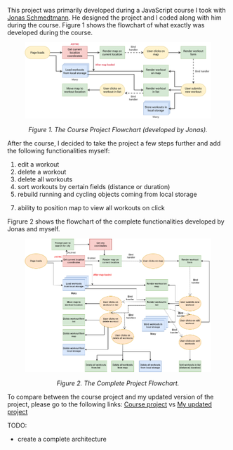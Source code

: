 This project was primarily developed during a JavaScript course I took with [Jonas Schmedtmann](https://twitter.com/jonasschmedtman). He designed the project and I coded along with him during the course. Figure 1 shows the flowchart of what exactly was developed during the course.

<figure>
  <img src="./images/course-project-flowchart.png" alt="Course Project Flowchart."/>
  <figure-caption>
    <p align=center><i>Figure 1. The Course Project Flowchart (developed by Jonas).</i></p>
  </figure-caption>
</figure>

After the course, I decided to take the project a few steps further and add the following functionalities myself:
1. edit a workout
2. delete a workout
3. delete all workouts
4. sort workouts by certain fields (distance or duration)
5. rebuild running and cycling objects coming from local storage
<!-- 6. better error handling and confirmation messages -->
7. ability to position map to view all workouts on click
<!-- 8. ability to draw lines and shapes, instead of points -->
<!-- 9. geocode location from coordinates and use it in workout description ("run in Toronto, Canada") -->
<!-- 10. display weather data for workout time and place -->
<!-- 11. add city search input in case location was not granted -->
<!-- 12. ability to delete/cancel forms -->
<!-- 13. position map to view all workouts on load -->

Figrure 2 shows the flowchart of the complete functionalities developed by Jonas and myself.
<figure>
  <img src="./images/complete-project-flowchart.png" alt="Complete Project Flowchart."/>
  <figure-caption>
    <p align=center><i>Figure 2. The Complete Project Flowchart.</i></p>
  </figure-caption>
</figure>

To compare between the course project and my updated version of the project, please go to the following links:
[Course project](https://mapty.netlify.app/) vs [My updated project]()

TODO:
- create a complete architecture 
